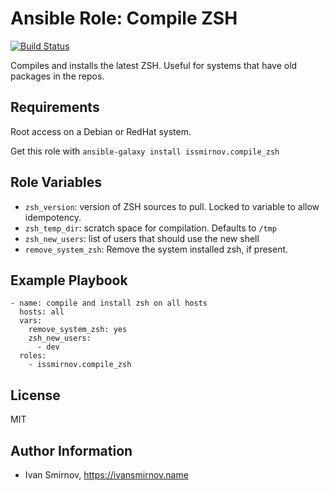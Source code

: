 # Ansible Role: Compile ZSH

[![Build Status](https://travis-ci.com/issmirnov/ansible-role-compile-zsh.svg?branch=master)](https://travis-ci.com/issmirnov/ansible-role-compile-zsh)

Compiles and installs the latest ZSH. Useful for systems that have old packages in the repos.

## Requirements

Root access on a Debian or RedHat system.

Get this role with `ansible-galaxy install issmirnov.compile_zsh`

## Role Variables

- `zsh_version`: version of ZSH sources to pull. Locked to variable to allow idempotency.
- `zsh_temp_dir`: scratch space for compilation. Defaults to `/tmp`
- `zsh_new_users`: list of users that should use the new shell
- `remove_system_zsh`: Remove the system installed zsh, if present.

## Example Playbook

```
- name: compile and install zsh on all hosts
  hosts: all
  vars:
    remove_system_zsh: yes
    zsh_new_users:
      - dev
  roles:
    - issmirnov.compile_zsh
```

## License

MIT

## Author Information

- Ivan Smirnov, https://ivansmirnov.name
